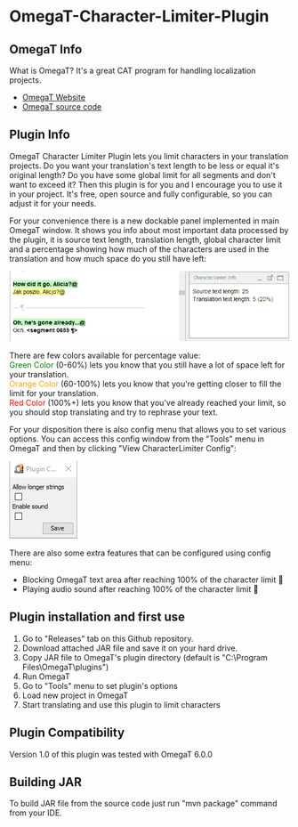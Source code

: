 # OmegaT-Character-Limiter-Plugin

## OmegaT Info

What is OmegaT? It's a great CAT program for handling localization
projects. 

* [OmegaT Website](https://omegat.org/)
* [OmegaT source code](https://github.com/omegat-org/omegat)

## Plugin Info

OmegaT Character Limiter Plugin lets you limit characters in your
translation projects. Do you want your translation's text length
to be less or equal it's original length? Do you have some global
limit for all segments and don't want to exceed it? Then this plugin
is for you and I encourage you to use it in your project.
It's free, open source and fully configurable, 
so you can adjust it for your needs.

For your convenience there is a new dockable panel implemented
in main OmegaT window. It shows you info about most important
data processed by the plugin, it is source text length, translation length,
global character limit and a percentage showing how much of the characters
are used in the translation and how much space do you still have left:

<img src="img\dockable.gif">

There are few colors available for percentage value:<br>
<span style="color:green">Green Color</span> (0-60%) lets you know that 
you still have a lot of space left for your translation.<br>
<span style="color:orange">Orange Color</span> (60-100%) lets you know
that you're getting closer to fill the limit for your translation.<br>
<span style="color:red">Red Color</span> (100%+) lets you know that
you've already reached your limit, so you should stop translating
and try to rephrase your text.

For your disposition there is also config menu that allows you to
set various options. You can access this config window from the
"Tools" menu in OmegaT and then by clicking "View CharacterLimiter Config":

<img src="img\config.png">

There are also some extra features that can be configured using config menu:

* Blocking OmegaT text area after reaching 100% of the character limit :no_entry_sign:
* Playing audio sound after reaching 100% of the character limit :musical_note:

## Plugin installation and first use

1. Go to "Releases" tab  on this Github repository.
2. Download attached JAR file and save it on your hard drive.
3. Copy JAR file to OmegaT's plugin directory
(default is "C:\Program Files\OmegaT\plugins")
4. Run OmegaT
5. Go to "Tools" menu to set plugin's options
6. Load new project in OmegaT
7. Start translating and use this plugin to limit characters

## Plugin Compatibility

Version 1.0 of this plugin was tested with OmegaT 6.0.0

## Building JAR

To build JAR file from the source code just run "mvn package"
command from your IDE.